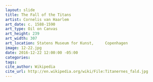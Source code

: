 ```yaml
---
layout: slide
title: The Fall of the Titans
artist: Cornelis van Haarlem
art_date: c. 1588-1590
art_type: Oil on Canvas
art_height: 239
art_width: 307
art_location: Statens Museum for Kunst, 	Copenhagen
image: 12-22.jpg
date: 2016-12-22 12:00:00 -05:00
categories:
tags:
cite_author: Wikipedia
cite_url: http://en.wikipedia.org/wiki/File:Titanernes_fald.jpg
---
```


